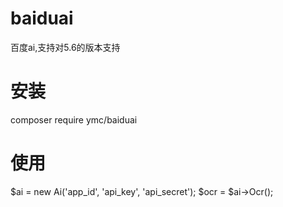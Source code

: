 # baiduai
百度ai,支持对5.6的版本支持
# 安装
composer require ymc/baiduai

# 使用
$ai = new Ai('app_id', 'api_key', 'api_secret');
$ocr = $ai->Ocr();
